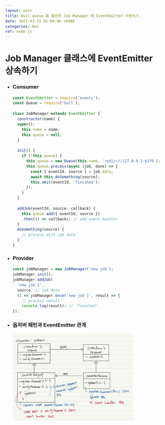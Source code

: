 ```yaml
---
layout: post
title: Bull queue 를 활용한 Job Manager 에 EventEmitter 사용하기
date: 2021-03-31 02:00:00 +0900
categories: Dev
ref: node.js
---
```

# Job Manager 클래스에 EventEmitter 상속하기

- ###  Consumer
    ```javascript
    const EventEmitter = require('events');
    const Queue = require('bull');
    
    class JobManager extends EventEmitter {
      constructor(name) {
      super();
        this.name = name;
        this.queue = null;
      }
      
      init() {
        if (!this.queue) {
          this.queue = new Queue(this.name, 'redis://127.0.0.1:6379');
          this.queue.process(async (job, done) => {
            const { eventId, source } = job.data;
            await this.doSomething(source);
            this.emit(eventId, 'finished');
          });
        }
      }
      
      addJob(eventId, source, callback) {
        this.queue.add({ eventId, source })
        .then(() => callback); // add event handler
      }
      doSomething(source) {
        // process with job data
      }
    }
    ```   
       
       
- ### Provider
    ```javascript
    const jobManager = new JobManager('new job');
    jobManager.init();
    jobManager.addJob(
      'new job 1', 
      source, // job data
      () => jobManager.once('new job 1', result => {
        // process result
        console.log(result); // 'finished'
    });
    ```   
    
- ### 옵저버 패턴과 EventEmitter 관계
    <img src="./img/FT_2021-03-31%2002_47_08.864.png" width="80%">
